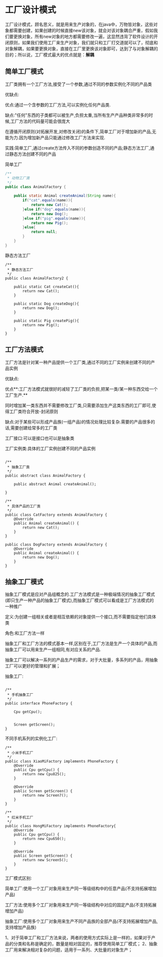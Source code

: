 



# 工厂设计模式

工厂设计模式，顾名思义，就是用来生产对象的，在java中，万物皆对象，这些对象都需要创建，如果创建的时候直接new该对象，就会对该对象耦合严重，假如我们要更换对象，所有new对象的地方都需要修改一遍，这显然违背了软件设计的开闭原则，如果我们使用工厂来生产对象，我们就只和工厂打交道就可以了，彻底和对象解耦，如果要更换对象，直接在工厂里更换该对象即可，达到了与对象解耦的目的；所以说，工厂模式最大的优点就是：**解耦**

## 简单工厂模式

工厂类拥有一个工厂方法,接受了一个参数,通过不同的参数实例化不同的产品类

优缺点:

优点:通过一个含参数的工厂方法,可以实例化任何产品类.

缺点:"任何"东西的子类都可以被生产,负担太重,当所有生产产品种类非常多的时候,工厂方法的代码量可能会很庞大

在遵循开闭原则(对拓展开发,对修改关闭)的条件下,简单工厂对于增加新的产品,无能为力.因为增加新产品只能通过修改工厂方法来实现.

实践:简单工厂,通过create方法传入不同的参数创造不同的产品;静态方法工厂,通过静态方法创建不同的产品

简单工厂

```java
/**
 * 动物工厂类
 */
public class AnimalFactory {

    public static Animal createAnimal(String name){
        if("cat".equals(name)){
            return new Cat();
        }else if("dog".equals(name)){
            return new Dog();
        }else if("pig".equals(name)){
            return new Pig();
        }else{
            return null;
        }
    }
}
```

静态方法工厂

```
/**
 * 静态方法工厂
 */
public class AnimalFactory2 {

    public static Cat createCat(){
        return new Cat();
    }

    public static Dog createDog(){
        return new Dog();
    }

    public static Pig createPig(){
        return new Pig();
    }
}
```

## 工厂方法模式

工厂方法是针对某一种产品提供一个工厂类,通过不同的工厂实例来创建不同的产品实例

优缺点:

优点**:工厂方法模式就很好的减轻了工厂类的负担,把某一类/某一种东西交给一个工厂生产.**

同时增加某一类东西并不需要修改工厂类,只需要添加生产这类东西的工厂即可,使得工厂类符合开放-封闭原则

缺点:对于某些可以形成产品族(一组产品)的情况处理比较复杂.需要的产品很多的话,需要创建给常多的工厂类

工厂接口:可以是接口也可以是抽象类 

工厂实例类:具体的工厂实例创建不同的产品实例

```

/**
 * 抽象工厂类
 */
public abstract class AnimalFactory {

    public abstract Animal createAnimal();

}

```

```
/**
 * 具体产品的工厂类
 */
public class CatFactory extends AnimalFactory {
    @Override
    public Animal createAnimal() {
        return new Cat();
    }
}
```

```
public class DogFactory extends AnimalFactory {
    @Override
    public Animal createAnimal() {
        return new Dog();
    }
}

```

## 抽象工厂模式

抽象工厂模式是应对产品组概念的.工厂方法模式是一种极端情况的抽象工厂模式 (即只生产一种产品的抽象工厂模式),而抽象工厂模式可以看成是工厂方法模式的一种推广

定义:为创建一组相关或者是相互依赖的对象提供一个接口,而不需要指定他们具体类

角色:和工厂方法一样

抽象工厂和工厂方法的模式基本一样,区别在于,工厂方法是生产一个具体的产品,而抽象工厂可以用来生产一组相同,有对应关系的产品.

抽象工厂可以解决一系列的产品生产的需求，对于大批量，多系列的产品，用抽象工厂可以更好的管理和扩展； 

抽象工厂:

```

/**
 * 手机抽象工厂
 */
public interface PhoneFactory {

    Cpu getCpu();


    Screen getScreen();
}
```

不同手机系列的实例化工厂:

```
/**
 * 小米手机工厂
 */
public class XiaoMiFactory implements PhoneFactory {
    @Override
    public Cpu getCpu() {
        return new Cpu825();
    }

    @Override
    public Screen getScreen() {
        return new Screen7();
    }
}
```



```
/**
 * 红米手机工厂
 */
public class HongMiFactory implements PhoneFactory{
    @Override
    public Cpu getCpu() {
        return new Cpu650();
    }

    @Override
    public Screen getScreen() {
        return new Screen5();
    }
}

```



工厂模式区别:

简单工厂:使用一个工厂对象用来生产同一等级结构中的任意产品(不支持拓展增加产品)

工厂方法:使用多个工厂对象用来生产同一等级结构中对应的固定产品(不支持拓展增加产品)

抽象工厂:使用多个工厂对象用来生产不同产品族的全部产品(不支持拓展增加产品,支持增加产品族)

1、对于简单工厂和工厂方法来说，两者的使用方式实际上是一样的，如果对于产品的分类和名称是确定的，数量是相对固定的，推荐使用简单工厂模式；
 2、抽象工厂用来解决相对复杂的问题，适用于一系列、大批量的对象生产；





